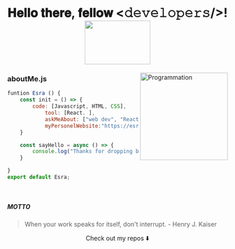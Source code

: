 # <center>𝐇𝐞𝐥𝐥𝐨 𝐭𝐡𝐞𝐫𝐞, 𝐟𝐞𝐥𝐥𝐨𝐰 <𝚍𝚎𝚟𝚎𝚕𝚘𝚙𝚎𝚛𝚜/>! <img src="https://media3.giphy.com/media/4HkftPQvWLeiJLgBLD/giphy.gif?cid=ecf05e47pe4igcruq37fyglz08kb40pqeedtor8unxjo35dt&rid=giphy.gif&ct=s" width="150" height="100" /> </center>

<img align="right" src="https://media4.giphy.com/media/4XXo8A7CIW1lZGgdhm/giphy.gif?cid=ecf05e47gdxfn1qs6yd151n68a7qb4hl2vnmr2eqj5imzjwl&rid=giphy.gif&ct=s" alt="Programmation" width="200" />
    


### aboutMe.js
```javascript
funtion Esra () {
	const init = () => {
		code: [Javascript, HTML, CSS],
    		tool: [React. ],
    		askMeAbout: ["web dev", "Reactjs",  and more! I'm open to learning"],
    		myPersonelWebsite:"https://esracebii.com"	
	}

	const sayHello = async () => {
		console.log("Thanks for dropping by, hope you find some of my work interesting.")
	}	

}
export default Esra;

```
<br />


##### MOTTO

> When your work speaks for itself, don't interrupt. - Henry J. Kaiser

<p align="center">
Check out my repos ⬇️  
</p>

